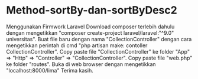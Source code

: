 # Method-sortBy-dan-sortByDesc2
Menggunakan Firmwork Laravel
Download composer terlebih dahulu dengan mengetikkan "composer create-project laravel/laravel:"^9.0" universitas".
Buat file baru dengan nama "CollectionController" dengan cara mengetikkan perintah di cmd "php artisan make: contoller CollectionController".
Copy paste file "CollectionController" ke folder "App" => "Http" => "Controller" => "CollectionController".
Copy paste file "web.php" ke folder "routes".
Buka di web browser dengan mengetikkan "localhost:8000/lima"
Terima kasih.
